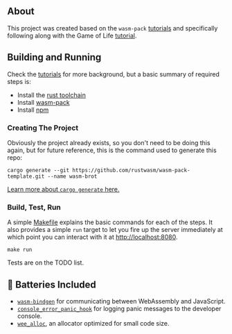 ## About

This project was created based on the `wasm-pack` [tutorials][tutorials] and specifically following along with the Game of Life [tutorial][gol-tutorial].

[tutorials]: https://rustwasm.github.io/docs/wasm-pack/tutorials/index.html
[gol-tutorial]: https://rustwasm.github.io/book/game-of-life/introduction.html

## Building and Running


Check the [tutorials][tutorials] for more background, but a basic summary of required steps is:


* Install the [rust toolchain][rust-install]
* Install [wasm-pack][wasm-pack]
* Install [npm][npm]

[rust-install]: https://www.rust-lang.org/tools/install
[wasm-pack]: https://rustwasm.github.io/wasm-pack/installer/
[npm]: https://www.npmjs.com/get-npm

### Creating The Project

Obviously the project already exists, so you don't need to be doing this again, but for future reference, this is the command used to generate this repo:

```
cargo generate --git https://github.com/rustwasm/wasm-pack-template.git --name wasm-brot
```

[Learn more about `cargo generate` here.](https://github.com/ashleygwilliams/cargo-generate)

### Build, Test, Run

A simple [Makefile](./Makefile) explains the basic commands for each of the steps. It also provides a simple `run` target to let you fire up the server immediately at which point you can interact with it at [http://localhost:8080](http://localhost:8080).

```
make run
```

Tests are on the TODO list.

## 🔋 Batteries Included

* [`wasm-bindgen`](https://github.com/rustwasm/wasm-bindgen) for communicating
  between WebAssembly and JavaScript.
* [`console_error_panic_hook`](https://github.com/rustwasm/console_error_panic_hook)
  for logging panic messages to the developer console.
* [`wee_alloc`](https://github.com/rustwasm/wee_alloc), an allocator optimized
  for small code size.
